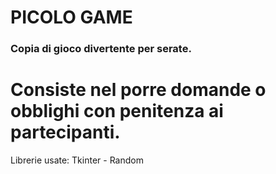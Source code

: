 # PICOLO GAME

### Copia di gioco divertente per serate.

# Consiste nel porre domande o obblighi con penitenza ai partecipanti.


Librerie usate: Tkinter - Random
